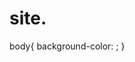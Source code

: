 # site<!DOCTYPE html><link rel=”stylesheet” href=”style.css”>.
<html>body{
background-color: ; }
<head>
</head>
<body>
</body>
</html>
